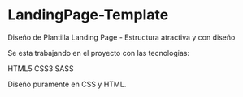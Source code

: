 # LandingPage-Template

Diseño de Plantilla Landing Page - Estructura atractiva y con diseño

Se esta trabajando en el proyecto con las tecnologias: 

HTML5 
CSS3
SASS

Diseño puramente en CSS y HTML. 
